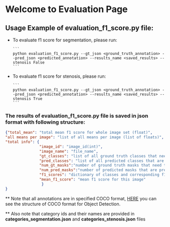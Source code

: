 # Welcome to Evaluation Page



## Usage Example of evaluation_f1_score.py file:

  * To evaluate f1 score for segmentation, please run:


        ```
        python evaluation_f1_score.py --gt_json <ground_truth_annotation> --pred_json <predicted_annotation> --results_name <saved_results> --stenosis False
        ```
        
  * To evaluate f1 score for stenosis, please run:


        ```
        python evaluation_f1_score.py --gt_json <ground_truth_annotation> --pred_json <predicted_annotation> --results_name <saved_results> --stenosis True
        ```
        
### The results of evaluation_f1_score.py file is saved in json format with following structure:
  ```json
  {"total_mean": "total mean f1 score for whole image set (float)",
  "all means per image": "list of all means per image (list of floats)",
  "total info": {
                 "image_id": "image_id(int)",
                 "image_name": "file_name",
                 "gt_classes": "list of all ground truth classes that need to be present in image (for segmentation) ",
                 "pred_classes": "list of all predicted classes that are present in image (for segmentation) ",
                 "num_gt_masks":"number of ground truth masks that need to be present in image (for stenosis)",
                 "num_pred_masks":"number of predicted masks that are present in image (for stenosis)",
                 "f1_scores": "dictionary of classes and corresponding f1 score (for segmentation), list of f1 scores (for stenosis)",
                 "mean_f1_score": "mean f1 score for this image"
                  }
  }
  ```
        
** Note that all annotations are in specified COCO format, [HERE]( https://cocodataset.org/#format-data) you can see the structure of COCO format for Object Detection. 

** Also note that category ids and their names are provided in **categories_segmentation.json** and **categories_stenosis.json** files


